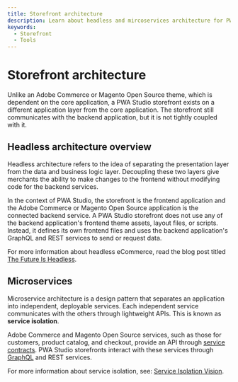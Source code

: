 ```yaml
---
title: Storefront architecture
description: Learn about headless and mircoservices architecture for PWA Studio storefront projects.
keywords:
  - Storefront
  - Tools
---
```


# Storefront architecture

Unlike an Adobe Commerce or Magento Open Source theme, which is dependent on the core application, a PWA Studio storefront exists on a different application layer from the core application.
The storefront still communicates with the backend application, but it is not tightly coupled with it.

## Headless architecture overview

Headless architecture refers to the idea of separating the presentation layer from the data and business logic layer.
Decoupling these two layers give merchants the ability to make changes to the frontend without modifying code for the backend services.

In the context of PWA Studio, the storefront is the frontend application and the Adobe Commerce or Magento Open Source application is the connected backend service.
A PWA Studio storefront does not use any of the backend application's frontend theme assets, layout files, or scripts.
Instead, it defines its own frontend files and uses the backend application's GraphQL and REST services to send or request data.

For more information about headless eCommerce, read the blog post titled [The Future Is Headless][].

[the future is headless]: https://magento.com/blog/best-practices/future-headless

## Microservices

Microservice architecture is a design pattern that separates an application into independent, deployable services.
Each independent service communicates with the others through lightweight APIs.
This is known as **service isolation**.

Adobe Commerce and Magento Open Source services, such as those for customers, product catalog, and checkout, provide an API through [service contracts][].
PWA Studio storefronts interact with these services through [GraphQL][] and REST services.

[service contracts]: https://developer.adobe.com/commerce/php/development/components/service-contracts/
[graphql]: https://github.com/magento/graphql-ce

For more information about service isolation, see: [Service Isolation Vision][].

[service isolation vision]: https://github.com/magento/architecture/blob/master/design-documents/service-isolation.md
